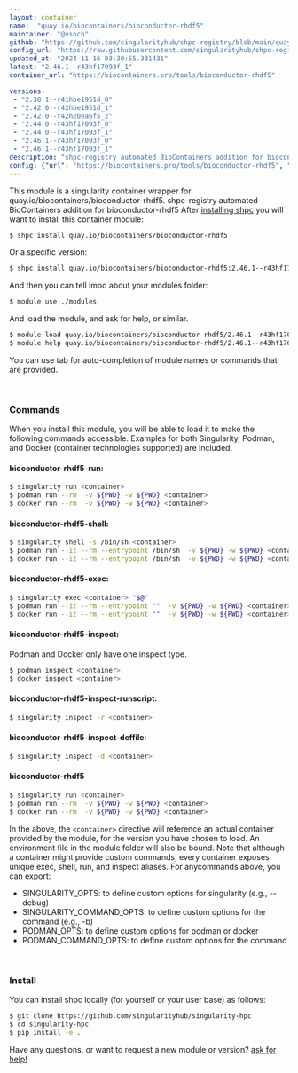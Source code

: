 ```yaml
---
layout: container
name:  "quay.io/biocontainers/bioconductor-rhdf5"
maintainer: "@vsoch"
github: "https://github.com/singularityhub/shpc-registry/blob/main/quay.io/biocontainers/bioconductor-rhdf5/container.yaml"
config_url: "https://raw.githubusercontent.com/singularityhub/shpc-registry/main/quay.io/biocontainers/bioconductor-rhdf5/container.yaml"
updated_at: "2024-11-16 03:30:55.331431"
latest: "2.46.1--r43hf17093f_1"
container_url: "https://biocontainers.pro/tools/bioconductor-rhdf5"

versions:
 - "2.38.1--r41hbe1951d_0"
 - "2.42.0--r42hbe1951d_1"
 - "2.42.0--r42h20ea6f5_2"
 - "2.44.0--r43hf17093f_0"
 - "2.44.0--r43hf17093f_1"
 - "2.46.1--r43hf17093f_0"
 - "2.46.1--r43hf17093f_1"
description: "shpc-registry automated BioContainers addition for bioconductor-rhdf5"
config: {"url": "https://biocontainers.pro/tools/bioconductor-rhdf5", "maintainer": "@vsoch", "description": "shpc-registry automated BioContainers addition for bioconductor-rhdf5", "latest": {"2.46.1--r43hf17093f_1": "sha256:205d874c69baa8ece580e985bf7073dcacf8d88f7d5622210d780410f40c75c3"}, "tags": {"2.38.1--r41hbe1951d_0": "sha256:b816b7e7580680f2b339ecd4b6ed11927ea778f04f83e43f973e5807751ff549", "2.42.0--r42hbe1951d_1": "sha256:15616a2f0ced1287438c795d4c937c35581f1de9f8284617795eeacb34f3b097", "2.42.0--r42h20ea6f5_2": "sha256:25fe465ae7390d02b11b2bf4b3108555a35ac47824dead33a936da9ed5094598", "2.44.0--r43hf17093f_0": "sha256:49da93fa05baa75d36aa835017a2863f54b05b91b3e3ff5ea0183993b7959fe6", "2.44.0--r43hf17093f_1": "sha256:e624b92a5a47ac9799a79e08520a2d53d23184d633d30c1cff511f36aa378c9b", "2.46.1--r43hf17093f_0": "sha256:b5a86f10fd618dee1ada4010944f58fccc104416ca14fc393d49ff92f1d6fb40", "2.46.1--r43hf17093f_1": "sha256:205d874c69baa8ece580e985bf7073dcacf8d88f7d5622210d780410f40c75c3"}, "docker": "quay.io/biocontainers/bioconductor-rhdf5"}
---
```


This module is a singularity container wrapper for quay.io/biocontainers/bioconductor-rhdf5.
shpc-registry automated BioContainers addition for bioconductor-rhdf5
After [installing shpc](#install) you will want to install this container module:


```bash
$ shpc install quay.io/biocontainers/bioconductor-rhdf5
```

Or a specific version:

```bash
$ shpc install quay.io/biocontainers/bioconductor-rhdf5:2.46.1--r43hf17093f_1
```

And then you can tell lmod about your modules folder:

```bash
$ module use ./modules
```

And load the module, and ask for help, or similar.

```bash
$ module load quay.io/biocontainers/bioconductor-rhdf5/2.46.1--r43hf17093f_1
$ module help quay.io/biocontainers/bioconductor-rhdf5/2.46.1--r43hf17093f_1
```

You can use tab for auto-completion of module names or commands that are provided.

<br>

### Commands

When you install this module, you will be able to load it to make the following commands accessible.
Examples for both Singularity, Podman, and Docker (container technologies supported) are included.

#### bioconductor-rhdf5-run:

```bash
$ singularity run <container>
$ podman run --rm  -v ${PWD} -w ${PWD} <container>
$ docker run --rm  -v ${PWD} -w ${PWD} <container>
```

#### bioconductor-rhdf5-shell:

```bash
$ singularity shell -s /bin/sh <container>
$ podman run --it --rm --entrypoint /bin/sh  -v ${PWD} -w ${PWD} <container>
$ docker run --it --rm --entrypoint /bin/sh  -v ${PWD} -w ${PWD} <container>
```

#### bioconductor-rhdf5-exec:

```bash
$ singularity exec <container> "$@"
$ podman run --it --rm --entrypoint ""  -v ${PWD} -w ${PWD} <container> "$@"
$ docker run --it --rm --entrypoint ""  -v ${PWD} -w ${PWD} <container> "$@"
```

#### bioconductor-rhdf5-inspect:

Podman and Docker only have one inspect type.

```bash
$ podman inspect <container>
$ docker inspect <container>
```

#### bioconductor-rhdf5-inspect-runscript:

```bash
$ singularity inspect -r <container>
```

#### bioconductor-rhdf5-inspect-deffile:

```bash
$ singularity inspect -d <container>
```



#### bioconductor-rhdf5

```bash
$ singularity run <container>
$ podman run --rm  -v ${PWD} -w ${PWD} <container>
$ docker run --rm  -v ${PWD} -w ${PWD} <container>
```


In the above, the `<container>` directive will reference an actual container provided
by the module, for the version you have chosen to load. An environment file in the
module folder will also be bound. Note that although a container
might provide custom commands, every container exposes unique exec, shell, run, and
inspect aliases. For anycommands above, you can export:

 - SINGULARITY_OPTS: to define custom options for singularity (e.g., --debug)
 - SINGULARITY_COMMAND_OPTS: to define custom options for the command (e.g., -b)
 - PODMAN_OPTS: to define custom options for podman or docker
 - PODMAN_COMMAND_OPTS: to define custom options for the command

<br>

### Install

You can install shpc locally (for yourself or your user base) as follows:

```bash
$ git clone https://github.com/singularityhub/singularity-hpc
$ cd singularity-hpc
$ pip install -e .
```

Have any questions, or want to request a new module or version? [ask for help!](https://github.com/singularityhub/singularity-hpc/issues)